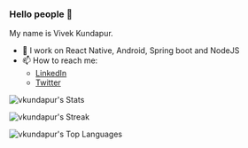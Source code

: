 ### Hello people 👋

My name is Vivek Kundapur.

- 🔭 I work on React Native, Android, Spring boot and NodeJS
- 📫 How to reach me: 
    - [LinkedIn](https://www.linkedin.com/in/vivek-kundapur-244a352/)
    - [Twitter](https://twitter.com/vivek_rk)

<!--
**vkundapur/vkundapur** is a ✨ _special_ ✨ repository because its `README.md` (this file) appears on your GitHub profile.

Here are some ideas to get you started:

- 🔭 I’m currently working on ...
- 🌱 I’m currently learning ...
- 👯 I’m looking to collaborate on ...
- 🤔 I’m looking for help with ...
- 💬 Ask me about ...
- 📫 How to reach me: ...
- 😄 Pronouns: ...
- ⚡ Fun fact: ...
-->

![vkundapur's Stats](https://github-readme-stats.vercel.app/api?username=vkundapur&theme=vue-dark&show_icons=true&hide_border=true&count_private=true)

![vkundapur's Streak](https://github-readme-streak-stats.herokuapp.com/?user=vkundapur&theme=vue-dark&hide_border=true)

![vkundapur's Top Languages](https://github-readme-stats.vercel.app/api/top-langs/?username=vkundapur&theme=vue-dark&show_icons=true&hide_border=true&layout=compact)
